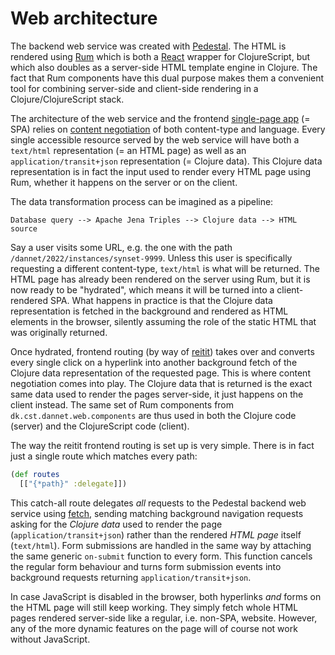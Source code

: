 Web architecture
================
The backend web service was created with [Pedestal](https://github.com/pedestal/pedestal). The HTML is rendered using [Rum](https://github.com/tonsky/rum) which is both a [React](https://github.com/facebook/react) wrapper for ClojureScript, but which also doubles as a server-side HTML template engine in Clojure. The fact that Rum components have this dual purpose makes them a convenient tool for combining server-side and client-side rendering in a Clojure/ClojureScript stack.

The architecture of the web service and the frontend [single-page app](https://en.wikipedia.org/wiki/Single-page_application) (= SPA) relies on [content negotiation](https://developer.mozilla.org/en-US/docs/Web/HTTP/Content_negotiation) of both content-type and language. Every single accessible resource served by the web service will have both a `text/html` representation (= an HTML page) as well as an `application/transit+json` representation (= Clojure data). This Clojure data representation is in fact the input used to render every HTML page using Rum, whether it happens on the server or on the client.

The data transformation process can be imagined as a pipeline:

```
Database query --> Apache Jena Triples --> Clojure data --> HTML source
```

Say a user visits some URL, e.g. the one with the path `/dannet/2022/instances/synset-9999`. Unless this user is specifically requesting a different content-type, `text/html` is what will be returned. The HTML page has already been rendered on the server using Rum, but it is now ready to be "hydrated", which means it will be turned into a client-rendered SPA. What happens in practice is that the Clojure data representation is fetched in the background and rendered as HTML elements in the browser, silently assuming the role of the static HTML that was originally returned.

Once hydrated, frontend routing (by way of [reitit](https://github.com/metosin/reitit)) takes over and converts every single click on a hyperlink into another background fetch of the Clojure data representation of the requested page. This is where content negotiation comes into play. The Clojure data that is returned is the exact same data used to render the pages server-side, it just happens on the client instead. The same set of Rum components from `dk.cst.dannet.web.components` are thus used in both the Clojure code (server) and the ClojureScript code (client).

The way the reitit frontend routing is set up is very simple. There is in fact just a single route which matches every path:

```clojure
(def routes
  [["{*path}" :delegate]])
```

This catch-all route delegates _all_ requests to the Pedestal backend web service using [fetch](https://github.com/lambdaisland/fetch), sending matching background navigation requests asking for the _Clojure data_ used to render the page (`application/transit+json`) rather than the rendered _HTML page_ itself (`text/html`). Form submissions are handled in the same way by attaching the same generic `on-submit` function to every form. This function cancels the regular form behaviour and turns form submission events into background requests returning `application/transit+json`.

In case JavaScript is disabled in the browser, both hyperlinks _and_ forms on the HTML page will still keep working. They simply fetch whole HTML pages rendered server-side like a regular, i.e. non-SPA, website. However, any of the more dynamic features on the page will of course not work without JavaScript.

